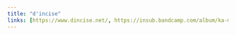 ```yaml
---
title: "d'incise"
links: [https://www.dincise.net/, https://insub.bandcamp.com/album/ka-ma]
---
```

